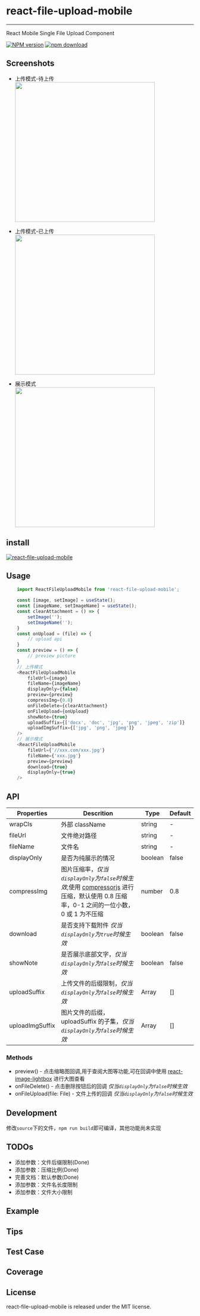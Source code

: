 # react-file-upload-mobile

---

React Mobile Single File Upload Component

[![NPM version][npm-image]][npm-url]
[![npm download][download-image]][download-url]

[npm-image]: http://img.shields.io/npm/v/react-file-upload-mobile.svg?style=flat-square
[npm-url]: https://www.npmjs.com/package/react-file-upload-mobile
[download-image]: https://img.shields.io/npm/dm/react-file-upload-mobile.svg?style=flat-square
[download-url]: https://www.npmjs.com/package/react-file-upload-mobile

## Screenshots

- 上传模式-待上传  
  <img src="https://tva1.sinaimg.cn/large/006tNbRwly1ga37iqxscoj30ae05bdfv.jpg" width="375"/>

- 上传模式-已上传  
   <img src="https://tva1.sinaimg.cn/large/006tNbRwly1ga37jly75yj30ad04zgmb.jpg" width="375"/>

- 展示模式  
  <img src="https://tva1.sinaimg.cn/large/006tNbRwly1ga37lpz0r8j30ae03t0sp.jpg" width="375" />

## install

[![react-file-upload-mobile](https://nodei.co/npm/react-file-upload-mobile.png)](https://npmjs.org/package/react-file-upload-mobile)

## Usage

```javascript
    import ReactFileUploadMobile from 'react-file-upload-mobile';

    const [image, setImage] = useState();
    const [imageName, setImageName] = useState();
    const clearAttachment = () => {
        setImage('');
        setImageName('');
    }
    const onUpload = (file) => {
        // upload api
    }
    const preview = () => {
        // preview picture
    }
    // 上传模式
    <ReactFileUploadMobile
        fileUrl={image}
        fileName={imageName}
        displayOnly={false}
        preview={preview}
        compressImg={0.8}
        onFileDelete={clearAttachment}
        onFileUpload={onUpload}
        showNote={true}
        uploadSuffix={['docx', 'doc', 'jpg', 'png', 'jpeg', 'zip']}
        uploadImgSuffix={['jpg', 'png', 'jpeg']}
    />
    // 展示模式
    <ReactFileUploadMobile
        fileUrl={'//xxx.com/xxx.jpg'}
        fileName={'xxx.jpg'}
        preview={preview}
        download={true}
        displayOnly={true}
    />
```

## API

| Properties      | Descrition                                                                                                                                                                            | Type    | Default |
| --------------- | ------------------------------------------------------------------------------------------------------------------------------------------------------------------------------------- | ------- | ------- |
| wrapCls         | 外部 className                                                                                                                                                                        | string  | -       |
| fileUrl         | 文件绝对路径                                                                                                                                                                          | string  | -       |
| fileName        | 文件名                                                                                                                                                                                | string  | -       |
| displayOnly     | 是否为纯展示的情况                                                                                                                                                                    | boolean | false   |
| compressImg     | 图片压缩率，_仅当`displayOnly`为`false`时候生效_,使用 [compressorjs](https://github.com/fengyuanchen/compressorjs) 进行压缩，默认使用 0.8 压缩率，0-1 之间的一位小数，0 或 1 为不压缩 | number  | 0.8     |
| download        | 是否支持下载附件 _仅当`displayOnly`为`true`时候生效_                                                                                                                                  | boolean | false   |
| showNote        | 是否展示底部文字，_仅当`displayOnly`为`false`时候生效_                                                                                                                                | boolean | false   |
| uploadSuffix    | 上传文件的后缀限制，_仅当`displayOnly`为`false`时候生效_                                                                                                                              | Array   | []      |
| uploadImgSuffix | 图片文件的后缀，uploadSuffix 的子集，_仅当`displayOnly`为`false`时候生效_                                                                                                             | Array   | []      |

### Methods

- preview() - 点击缩略图回调,用于查阅大图等功能,可在回调中使用 [react-image-lightbox](https://github.com/frontend-collective/react-image-lightbox) 进行大图查看
- onFileDelete() - 点击删除按钮后的回调 _仅当`displayOnly`为`false`时候生效_
- onFileUpload(file: File) - 文件上传的回调 _仅当`displayOnly`为`false`时候生效_

## Development

修改`source`下的文件，`npm run build`即可编译，其他功能尚未实现

## TODOs

- 添加参数：文件后缀限制(Done)
- 添加参数：压缩比例(Done)
- 完善文档：默认参数(Done)
- 添加参数：文件名长度限制
- 添加参数：文件大小限制

## Example

## Tips

## Test Case

## Coverage

## License

react-file-upload-mobile is released under the MIT license.

